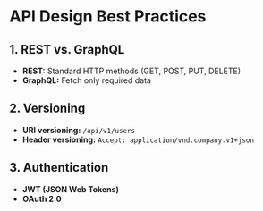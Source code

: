 # API Design Best Practices  
## 1. REST vs. GraphQL  
- **REST:** Standard HTTP methods (GET, POST, PUT, DELETE)  
- **GraphQL:** Fetch only required data  

## 2. Versioning  
- **URI versioning:** `/api/v1/users`  
- **Header versioning:** `Accept: application/vnd.company.v1+json`  

## 3. Authentication  
- **JWT (JSON Web Tokens)**  
- **OAuth 2.0**  
